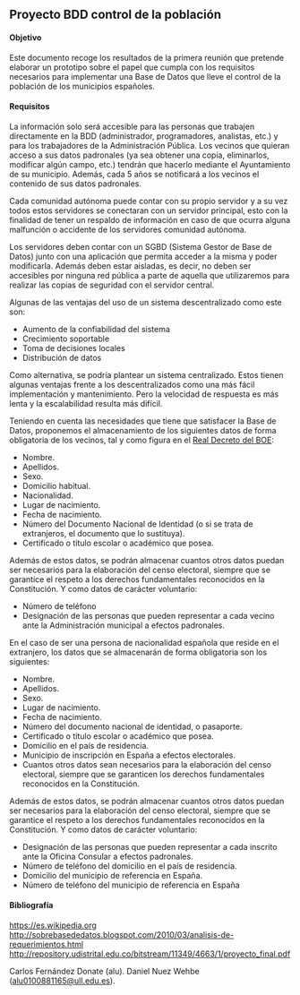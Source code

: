 ## Proyecto BDD control de la población

#### Objetivo

   Este documento recoge los resultados de la primera reunión que pretende elaborar un prototipo sobre el papel que cumpla con los requisitos necesarios para implementar una Base de Datos que lleve el control de la población de los municipios españoles.

#### Requisitos

La información solo será accesible para las personas que trabajen directamente en la BDD (administrador, programadores, analistas, etc.) y para los trabajadores de la Administración Pública. Los vecinos que quieran acceso a sus datos padronales (ya sea obtener una copia, eliminarlos, modificar algún campo, etc.) tendrán que hacerlo mediante el Ayuntamiento de su municipio. Además, cada 5 años se notificará a los vecinos el contenido de sus datos padronales.

 Cada comunidad autónoma puede contar con su propio servidor y a su vez todos estos servidores se conectaran con un servidor principal, esto con la finalidad de tener un respaldo de información en caso de que ocurra alguna malfunción o accidente de los servidores comunidad autónoma.

Los servidores deben contar con un SGBD (Sistema Gestor de Base de Datos) junto con una aplicación que permita acceder a la misma y poder modificarla. Además deben estar aisladas, es decir, no deben ser accesibles por ninguna red pública a parte de aquella que utilizaremos para realizar las copias de seguridad con el servidor central.

Algunas de las ventajas del uso de un sistema descentralizado como este son:
- Aumento de la confiabilidad del sistema
- Crecimiento soportable
- Toma de decisiones locales
- Distribución de datos

Como alternativa, se podría plantear un sistema centralizado. Estos tienen algunas ventajas frente a los descentralizados como una más fácil implementación y mantenimiento. Pero la velocidad de respuesta es más lenta y la escalabilidad resulta más difícil.

  
Teniendo en cuenta las necesidades que tiene que satisfacer la Base de Datos, proponemos el almacenamiento de los siguientes datos de forma obligatoria de los vecinos, tal y como figura en el [Real Decreto del BOE](https://www.boe.es/buscar/pdf/1986/BOE-A-1986-21944-consolidado.pdf):

- Nombre.
- Apellidos.
- Sexo.
- Domicilio habitual.
- Nacionalidad.
- Lugar de nacimiento.
- Fecha de nacimiento.
- Número del Documento Nacional de Identidad (o si se trata de extranjeros, el documento que lo sustituya).
- Certificado o título escolar o académico que posea.

Además de estos datos, se podrán almacenar cuantos otros datos puedan ser necesarios para la elaboración del censo electoral, siempre  que  se  garantice  el  respeto  a  los  derechos  fundamentales  reconocidos  en  la Constitución. Y como datos de carácter voluntario:

- Número de teléfono
- Designación  de  las  personas  que  pueden  representar  a  cada  vecino  ante  la Administración municipal a efectos padronales.

En el caso de ser una persona de nacionalidad española que reside en el extranjero, los datos que se almacenarán de forma obligatoria son los siguientes:

- Nombre.
- Apellidos.
- Sexo.
- Lugar de nacimiento.
- Fecha de nacimiento.
- Número del documento nacional de identidad, o pasaporte.
- Certificado o título escolar o académico que posea.
- Domicilio en el país de residencia.
- Municipio de inscripción en España a efectos electorales.
- Cuantos otros datos sean necesarios para la elaboración del censo electoral, siempre que se garanticen los derechos fundamentales reconocidos en la Constitución.

Además de estos datos, se podrán almacenar cuantos otros datos puedan ser necesarios para la elaboración del censo electoral, siempre  que  se  garantice  el  respeto  a  los  derechos  fundamentales  reconocidos  en  la Constitución. Y como datos de carácter voluntario:

- Designación de las personas que pueden representar a cada inscrito ante la Oficina Consular a efectos padronales.
- Número de teléfono del domicilio en el país de residencia.
- Domicilio del municipio de referencia en España.
- Número de teléfono del municipio de referencia en España
  
#### Bibliografía

<https://es.wikipedia.org>
<http://sobrebasededatos.blogspot.com/2010/03/analisis-de-requerimientos.html>
<http://repository.udistrital.edu.co/bitstream/11349/4663/1/proyecto_final.pdf>


Carlos Fernández Donate (alu).
Daniel Nuez Wehbe (alu0100881165@ull.edu.es).



  
